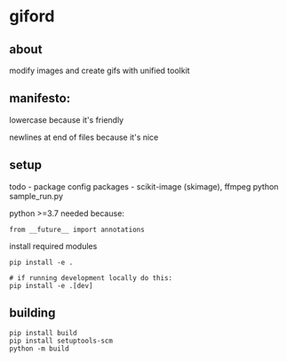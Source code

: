 # giford

## about
modify images and create gifs with unified toolkit


## manifesto:
lowercase because it's friendly

newlines at end of files because it's nice

## setup
todo - package config
packages - scikit-image (skimage), ffmpeg
python sample_run.py

python >=3.7
needed because:
```
from __future__ import annotations
```

install required modules
```
pip install -e .

# if running development locally do this:
pip install -e .[dev]
```

## building

```
pip install build
pip install setuptools-scm
python -m build
```